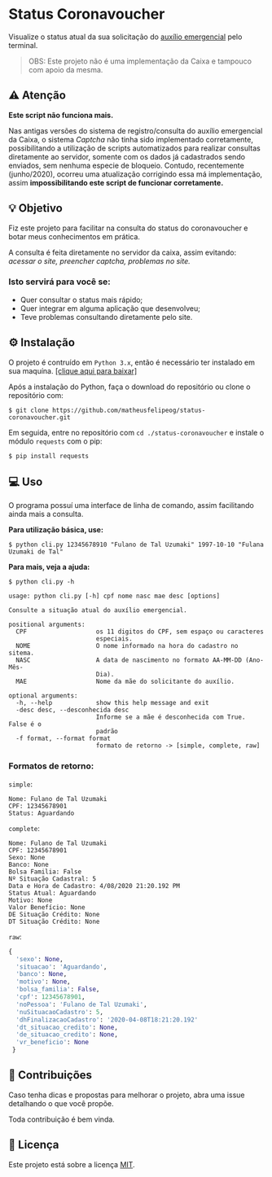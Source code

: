 # Status Coronavoucher

Visualize o status atual da sua solicitação do [auxílio emergencial](https://auxilio.caixa.gov.br/#/inicio) pelo terminal.

> OBS: Este projeto não é uma implementação da Caixa e tampouco com apoio da mesma.


## ⚠ Atenção

**Este script não funciona mais.**

Nas antigas versões do sistema de registro/consulta do auxílio emergencial da Caixa, o sistema *Captcha* não tinha sido implementado corretamente, possibilitando a utilização de scripts automatizados para realizar consultas diretamente ao servidor, somente com os dados já cadastrados sendo enviados, sem nenhuma especie de bloqueio. Contudo, recentemente (junho/2020), ocorreu uma atualização corrigindo essa má implementação, assim **impossibilitando este script de funcionar corretamente.**

## 💡 Objetivo

Fiz este projeto para facilitar na consulta do status do coronavoucher e botar meus conhecimentos em prática.

A consulta é feita diretamente no servidor da caixa, assim evitando: *acessar o site, preencher captcha, problemas no site.* 

### Isto servirá para você se:

- Quer consultar o status mais rápido;
- Quer integrar em alguma aplicação que desenvolveu;
- Teve problemas consultando diretamente pelo site.

## ⚙️ Instalação

O projeto é contruído em `Python 3.x`, então é necessário ter instalado em sua maquína. [[clique aqui para baixar]](https://www.python.org/downloads/)

Após a instalação do Python, faça o download do repositório ou clone o repositório com:
```git
$ git clone https://github.com/matheusfelipeog/status-coronavoucher.git
```
Em seguida, entre no repositório com `cd ./status-coronavoucher` e instale o módulo `requests` com o pip:
```
$ pip install requests
```

## 💻 Uso

O programa possuí uma interface de linha de comando, assim facilitando ainda mais a consulta.

**Para utilização básica, use:**
```
$ python cli.py 12345678910 "Fulano de Tal Uzumaki" 1997-10-10 "Fulana Uzumaki de Tal"
```

**Para mais, veja a ajuda:**
```
$ python cli.py -h

usage: python cli.py [-h] cpf nome nasc mae desc [options]

Consulte a situação atual do auxílio emergencial.

positional arguments:
  CPF                   os 11 digitos do CPF, sem espaço ou caracteres
                        especiais.
  NOME                  O nome informado na hora do cadastro no sitema.
  NASC                  A data de nascimento no formato AA-MM-DD (Ano-Mês-
                        Dia).
  MAE                   Nome da mãe do solicitante do auxílio.

optional arguments:
  -h, --help            show this help message and exit
  -desc desc, --desconhecida desc
                        Informe se a mãe é desconhecida com True. False é o
                        padrão
  -f format, --format format
                        formato de retorno -> [simple, complete, raw]
```

### Formatos de retorno:

`simple`:
```
Nome: Fulano de Tal Uzumaki
CPF: 12345678901
Status: Aguardando
```

`complete`:
```
Nome: Fulano de Tal Uzumaki
CPF: 12345678901
Sexo: None
Banco: None
Bolsa Familia: False
Nº Situação Cadastral: 5
Data e Hora de Cadastro: 4/08/2020 21:20.192 PM
Status Atual: Aguardando
Motivo: None
Valor Benefício: None
DE Situação Crédito: None
DT Situação Crédito: None
```

`raw`:
```python
{
  'sexo': None,
  'situacao': 'Aguardando',
  'banco': None,
  'motivo': None,
  'bolsa_familia': False,
  'cpf': 12345678901,
  'noPessoa': 'Fulano de Tal Uzumaki',
  'nuSituacaoCadastro': 5,
  'dhFinalizacaoCadastro': '2020-04-08T18:21:20.192'
  'dt_situacao_credito': None,
  'de_situacao_credito': None,
  'vr_beneficio': None
 }
```

## 🤝 Contribuições

Caso tenha dicas e propostas para melhorar o projeto, abra uma issue detalhando o que você propõe.

Toda contribuição é bem vinda. 

## 📜 Licença

Este projeto está sobre a licença [MIT](https://github.com/matheusfelipeog/status-coronavoucher/blob/master/LICENSE).
